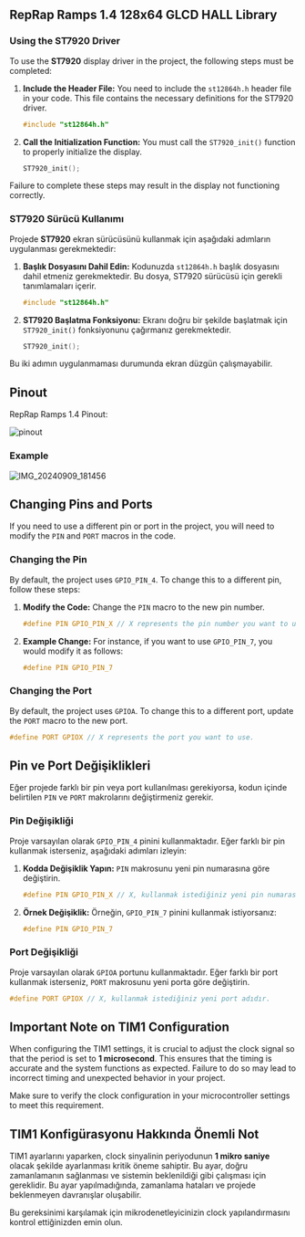 ## RepRap Ramps 1.4 128x64 GLCD HALL Library
### Using the ST7920 Driver

To use the **ST7920** display driver in the project, the following steps must be completed:

1. **Include the Header File:**
    You need to include the `st12864h.h` header file in your code. This file contains the necessary definitions for the ST7920 driver.
    ```c
    #include "st12864h.h"
    ```

2. **Call the Initialization Function:**
    You must call the `ST7920_init()` function to properly initialize the display.
    ```c
    ST7920_init();
    ```

Failure to complete these steps may result in the display not functioning correctly.

### ST7920 Sürücü Kullanımı

Projede **ST7920** ekran sürücüsünü kullanmak için aşağıdaki adımların uygulanması gerekmektedir:

1. **Başlık Dosyasını Dahil Edin:**
    Kodunuzda `st12864h.h` başlık dosyasını dahil etmeniz gerekmektedir. Bu dosya, ST7920 sürücüsü için gerekli tanımlamaları içerir.
    ```c
    #include "st12864h.h"
    ```

2. **ST7920 Başlatma Fonksiyonu:**
    Ekranı doğru bir şekilde başlatmak için `ST7920_init()` fonksiyonunu çağırmanız gerekmektedir.
    ```c
    ST7920_init();
    ```

Bu iki adımın uygulanmaması durumunda ekran düzgün çalışmayabilir.

## Pinout

RepRap Ramps 1.4 Pinout:

![pinout](https://github.com/user-attachments/assets/5bc935df-f9ba-491c-8267-bfa0ca309795)

### Example
![IMG_20240909_181456](https://github.com/user-attachments/assets/9c7de2f1-c374-4b9a-bf01-c3bcca995ca0)
## Changing Pins and Ports

If you need to use a different pin or port in the project, you will need to modify the `PIN` and `PORT` macros in the code.

### Changing the Pin

By default, the project uses `GPIO_PIN_4`. To change this to a different pin, follow these steps:

1. **Modify the Code:** Change the `PIN` macro to the new pin number.
    ```c
    #define PIN GPIO_PIN_X // X represents the pin number you want to use.
    ```

2. **Example Change:** For instance, if you want to use `GPIO_PIN_7`, you would modify it as follows:
    ```c
    #define PIN GPIO_PIN_7
    ```

### Changing the Port

By default, the project uses `GPIOA`. To change this to a different port, update the `PORT` macro to the new port.
```c
#define PORT GPIOX // X represents the port you want to use.
```

## Pin ve Port Değişiklikleri

Eğer projede farklı bir pin veya port kullanılması gerekiyorsa, kodun içinde belirtilen `PIN` ve `PORT` makrolarını değiştirmeniz gerekir.

### Pin Değişikliği

Proje varsayılan olarak `GPIO_PIN_4` pinini kullanmaktadır. Eğer farklı bir pin kullanmak isterseniz, aşağıdaki adımları izleyin:

1. **Kodda Değişiklik Yapın:** `PIN` makrosunu yeni pin numarasına göre değiştirin.
    ```c
    #define PIN GPIO_PIN_X // X, kullanmak istediğiniz yeni pin numarasıdır.
    ```

2. **Örnek Değişiklik:** Örneğin, `GPIO_PIN_7` pinini kullanmak istiyorsanız:
    ```c
    #define PIN GPIO_PIN_7
    ```

### Port Değişikliği

Proje varsayılan olarak `GPIOA` portunu kullanmaktadır. Eğer farklı bir port kullanmak isterseniz, `PORT` makrosunu yeni porta göre değiştirin.
```c
#define PORT GPIOX // X, kullanmak istediğiniz yeni port adıdır.
```
## Important Note on TIM1 Configuration

When configuring the TIM1 settings, it is crucial to adjust the clock signal so that the period is set to **1 microsecond**. This ensures that the timing is accurate and the system functions as expected. Failure to do so may lead to incorrect timing and unexpected behavior in your project.

Make sure to verify the clock configuration in your microcontroller settings to meet this requirement.


## TIM1 Konfigürasyonu Hakkında Önemli Not

TIM1 ayarlarını yaparken, clock sinyalinin periyodunun **1 mikro saniye** olacak şekilde ayarlanması kritik öneme sahiptir. Bu ayar, doğru zamanlamanın sağlanması ve sistemin beklenildiği gibi çalışması için gereklidir. Bu ayar yapılmadığında, zamanlama hataları ve projede beklenmeyen davranışlar oluşabilir.

Bu gereksinimi karşılamak için mikrodenetleyicinizin clock yapılandırmasını kontrol ettiğinizden emin olun.

